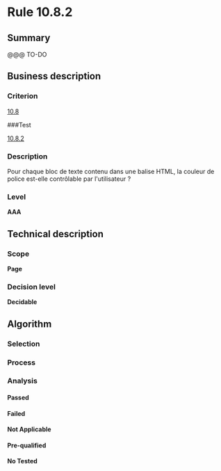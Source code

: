 # Rule 10.8.2

## Summary

@@@ TO-DO

## Business description

### Criterion

[10.8](http://references.modernisation.gouv.fr/sites/default/files/RGAA3_RC2-1/referentiel_technique.htm#crit-10-8)

###Test

[10.8.2](http://references.modernisation.gouv.fr/sites/default/files/RGAA3_RC2-1/referentiel_technique.htm#test-10-8-2)

### Description

Pour chaque bloc de texte contenu dans une balise HTML, la couleur de police est-elle contr&ocirc;lable par l'utilisateur ?

### Level

**AAA**

## Technical description

### Scope

**Page**

### Decision level

**Decidable**

## Algorithm

### Selection

### Process

### Analysis

#### Passed

#### Failed

#### Not Applicable

#### Pre-qualified

#### No Tested 






